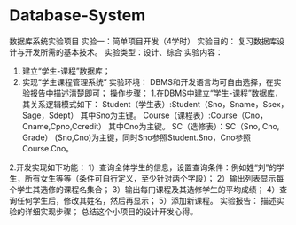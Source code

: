 # Database-System
数据库系统实验项目
实验一：简单项目开发（4学时）
实验目的：
复习数据库设计与开发所需的基本技术。
实验类型：设计、综合
实验内容：
1.	建立“学生-课程”数据库；
2.	实现“学生课程管理系统”
实验环境：
DBMS和开发语言均可自由选择，在实验报告中描述清楚即可；
操作步骤：
1.在DBMS中建立“学生-课程”数据库，其关系逻辑模式如下：
Student（学生表）:Student（Sno，Sname，Ssex，Sage，Sdept）
其中Sno为主键。
Course（课程表）:Course（Cno，Cname,Cpno,Ccredit）
其中Cno为主键。
SC（选修表）：SC（Sno, Cno, Grade）
(Sno,Cno)为主键，同时Sno参照Student.Sno，Cno参照Course.Cno。

2.开发实现如下功能：
1）查询全体学生的信息，设置查询条件：例如姓“刘”的学生，所有女生等等（条件可自行定义，至少针对两个字段）；
2）输出列表显示每个学生其选修的课程名集合；
3）输出每门课程及其选修学生的平均成绩；
4）查询任何学生后，修改其姓名，然后再显示；
5）添加新课程。
实验报告：
描述实验的详细实现步骤；
总结这个小项目的设计开发心得。
